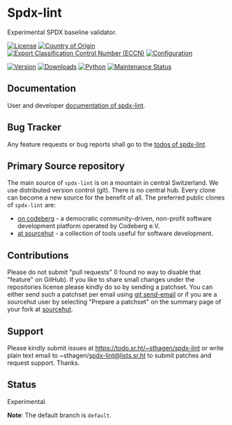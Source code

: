 # Spdx-lint

Experimental SPDX baseline validator.

[![License](https://git.sr.ht/~sthagen/spdx-lint/blob/default/docs/badges/license-spdx-mit.svg)](https://git.sr.ht/~sthagen/spdx-lint/tree/default/item/LICENSE)
[![Country of Origin](https://git.sr.ht/~sthagen/spdx-lint/blob/default/docs/badges/country-of-origin-name-switzerland-neutral.svg)](https://git.sr.ht/~sthagen/spdx-lint/tree/default/item/COUNTRY-OF-ORIGIN)
[![Export Classification Control Number (ECCN)](https://git.sr.ht/~sthagen/spdx-lint/blob/default/docs/badges/export-control-classification-number_eccn-ear99-neutral.svg)](https://git.sr.ht/~sthagen/spdx-lint/tree/default/item/EXPORT-CONTROL-CLASSIFICATION-NUMBER)
[![Configuration](https://git.sr.ht/~sthagen/spdx-lint/blob/default/docs/badges/configuration-sbom.svg)](https://git.sr.ht/~sthagen/spdx-lint/tree/default/item/docs/third-party/README.md)

[![Version](https://git.sr.ht/~sthagen/spdx-lint/blob/default/docs/badges/latest-release.svg)](https://pypi.python.org/pypi/spdx-lint/)
[![Downloads](https://git.sr.ht/~sthagen/spdx-lint/blob/default/docs/badges/downloads-per-month.svg)](https://pepy.tech/project/spdx-lint)
[![Python](https://git.sr.ht/~sthagen/spdx-lint/blob/default/docs/badges/python-versions.svg)](https://pypi.python.org/pypi/spdx-lint/)
[![Maintenance Status](https://git.sr.ht/~sthagen/spdx-lint/blob/default/docs/badges/commits-per-year.svg)](https://git.sr.ht/~sthagen/spdx-lint/log)

## Documentation

User and developer [documentation of spdx-lint](https://codes.dilettant.life/docs/spdx-lint).

## Bug Tracker

Any feature requests or bug reports shall go to the [todos of spdx-lint](https://todo.sr.ht/~sthagen/spdx-lint).

## Primary Source repository

The main source of `spdx-lint` is on a mountain in central Switzerland.
We use distributed version control (git).
There is no central hub.
Every clone can become a new source for the benefit of all.
The preferred public clones of `spdx-lint` are:

* [on codeberg](https://codeberg.org/sthagen/spdx-lint) - a democratic community-driven, non-profit software development platform operated by Codeberg e.V.
* [at sourcehut](https://git.sr.ht/~sthagen/spdx-lint) - a collection of tools useful for software development.

## Contributions

Please do not submit "pull requests" (I found no way to disable that "feature" on GitHub).
If you like to share small changes under the repositories license please kindly do so by sending a patchset.
You can either send such a patchset per email using [git send-email](https://git-send-email.io) or 
if you are a sourcehut user by selecting "Prepare a patchset" on the summary page of your fork at [sourcehut](https://git.sr.ht/).

## Support

Please kindly submit issues at https://todo.sr.ht/~sthagen/spdx-lint or write plain text email to ~sthagen/spdx-lint@lists.sr.ht to submit patches and request support. Thanks.

## Status

Experimental.

**Note**: The default branch is `default`.
